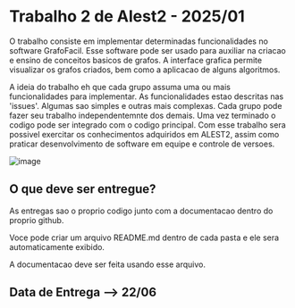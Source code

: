 # Trabalho 2 de Alest2 - 2025/01

O trabalho consiste em implementar determinadas funcionalidades no software GrafoFacil. 
Esse software pode ser usado para auxiliar na criacao e ensino de conceitos basicos de grafos.
A interface grafica permite visualizar os grafos criados, bem como a aplicacao de alguns algoritmos.

A ideia do trabalho eh que cada grupo assuma uma ou mais funcionalidades para implementar. As funcionalidades estao descritas nas 'issues'.
Algumas sao simples e outras mais complexas.
Cada grupo pode fazer seu trabalho independentemnte dos demais. Uma vez terminado o codigo pode ser integrado com o codigo principal.
Com esse trabalho sera possivel exercitar os conhecimentos adquiridos em ALEST2, assim como praticar desenvolvimento de software em equipe e controle de versoes.

![image](https://github.com/user-attachments/assets/96b426ed-70b7-43f1-93cc-470bab4a421d)


## O que deve ser entregue?
As entregas sao o proprio codigo junto com a documentacao dentro do proprio github. 

Voce pode criar um arquivo README.md dentro de cada pasta e ele sera automaticamente exibido.

A documentacao deve ser feita usando esse arquivo.

## Data de Entrega --> 22/06
